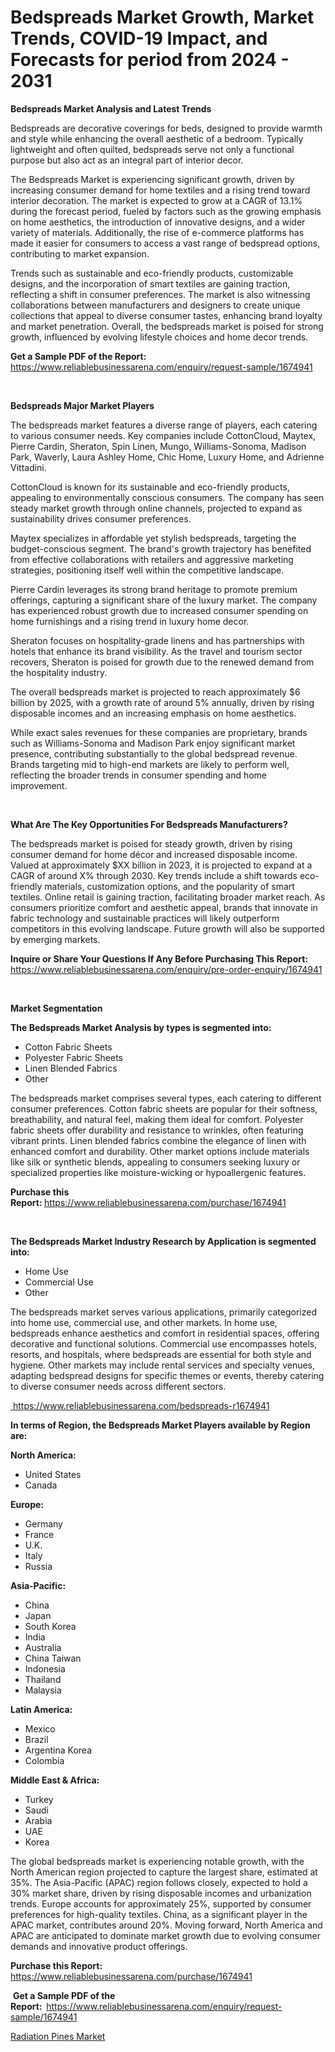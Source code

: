 <p><h1>Bedspreads Market Growth, Market Trends, COVID-19 Impact, and Forecasts for period from 2024 - 2031</h1></p><p><strong>Bedspreads Market Analysis and Latest Trends</strong></p>
<p><p>Bedspreads are decorative coverings for beds, designed to provide warmth and style while enhancing the overall aesthetic of a bedroom. Typically lightweight and often quilted, bedspreads serve not only a functional purpose but also act as an integral part of interior decor.</p><p>The Bedspreads Market is experiencing significant growth, driven by increasing consumer demand for home textiles and a rising trend toward interior decoration. The market is expected to grow at a CAGR of 13.1% during the forecast period, fueled by factors such as the growing emphasis on home aesthetics, the introduction of innovative designs, and a wider variety of materials. Additionally, the rise of e-commerce platforms has made it easier for consumers to access a vast range of bedspread options, contributing to market expansion.</p><p>Trends such as sustainable and eco-friendly products, customizable designs, and the incorporation of smart textiles are gaining traction, reflecting a shift in consumer preferences. The market is also witnessing collaborations between manufacturers and designers to create unique collections that appeal to diverse consumer tastes, enhancing brand loyalty and market penetration. Overall, the bedspreads market is poised for strong growth, influenced by evolving lifestyle choices and home decor trends.</p></p>
<p><strong>Get a Sample PDF of the Report:&nbsp;</strong> <a href="https://www.reliablebusinessarena.com/enquiry/request-sample/1674941?utm_campaign=1841&utm_medium=2&utm_source=Github&utm_content=ia&utm_term=28122024&utm_id=bedspreads">https://www.reliablebusinessarena.com/enquiry/request-sample/1674941</a></p>
<p>&nbsp;</p>
<p><strong>Bedspreads Major Market Players</strong></p>
<p><p>The bedspreads market features a diverse range of players, each catering to various consumer needs. Key companies include CottonCloud, Maytex, Pierre Cardin, Sheraton, Spin Linen, Mungo, Williams-Sonoma, Madison Park, Waverly, Laura Ashley Home, Chic Home, Luxury Home, and Adrienne Vittadini.</p><p>CottonCloud is known for its sustainable and eco-friendly products, appealing to environmentally conscious consumers. The company has seen steady market growth through online channels, projected to expand as sustainability drives consumer preferences.</p><p>Maytex specializes in affordable yet stylish bedspreads, targeting the budget-conscious segment. The brand's growth trajectory has benefited from effective collaborations with retailers and aggressive marketing strategies, positioning itself well within the competitive landscape.</p><p>Pierre Cardin leverages its strong brand heritage to promote premium offerings, capturing a significant share of the luxury market. The company has experienced robust growth due to increased consumer spending on home furnishings and a rising trend in luxury home decor.</p><p>Sheraton focuses on hospitality-grade linens and has partnerships with hotels that enhance its brand visibility. As the travel and tourism sector recovers, Sheraton is poised for growth due to the renewed demand from the hospitality industry.</p><p>The overall bedspreads market is projected to reach approximately $6 billion by 2025, with a growth rate of around 5% annually, driven by rising disposable incomes and an increasing emphasis on home aesthetics.</p><p>While exact sales revenues for these companies are proprietary, brands such as Williams-Sonoma and Madison Park enjoy significant market presence, contributing substantially to the global bedspread revenue. Brands targeting mid to high-end markets are likely to perform well, reflecting the broader trends in consumer spending and home improvement.</p></p>
<p>&nbsp;</p>
<p><strong>What Are The Key Opportunities For Bedspreads Manufacturers?</strong></p>
<p><p>The bedspreads market is poised for steady growth, driven by rising consumer demand for home décor and increased disposable income. Valued at approximately $XX billion in 2023, it is projected to expand at a CAGR of around X% through 2030. Key trends include a shift towards eco-friendly materials, customization options, and the popularity of smart textiles. Online retail is gaining traction, facilitating broader market reach. As consumers prioritize comfort and aesthetic appeal, brands that innovate in fabric technology and sustainable practices will likely outperform competitors in this evolving landscape. Future growth will also be supported by emerging markets.</p></p>
<p><strong>Inquire or Share Your Questions If Any Before Purchasing This Report:</strong> <a href="https://www.reliablebusinessarena.com/enquiry/pre-order-enquiry/1674941?utm_campaign=1841&utm_medium=2&utm_source=Github&utm_content=ia&utm_term=28122024&utm_id=bedspreads">https://www.reliablebusinessarena.com/enquiry/pre-order-enquiry/1674941</a></p>
<p>&nbsp;</p>
<p><strong>Market Segmentation</strong></p>
<p><strong>The Bedspreads Market Analysis by types is segmented into:</strong></p>
<p><ul><li>Cotton Fabric Sheets</li><li>Polyester Fabric Sheets</li><li>Linen Blended Fabrics</li><li>Other</li></ul></p>
<p><p>The bedspreads market comprises several types, each catering to different consumer preferences. Cotton fabric sheets are popular for their softness, breathability, and natural feel, making them ideal for comfort. Polyester fabric sheets offer durability and resistance to wrinkles, often featuring vibrant prints. Linen blended fabrics combine the elegance of linen with enhanced comfort and durability. Other market options include materials like silk or synthetic blends, appealing to consumers seeking luxury or specialized properties like moisture-wicking or hypoallergenic features.</p></p>
<p><strong>Purchase this Report:&nbsp;</strong><a href="https://www.reliablebusinessarena.com/purchase/1674941?utm_campaign=1841&utm_medium=2&utm_source=Github&utm_content=ia&utm_term=28122024&utm_id=bedspreads">https://www.reliablebusinessarena.com/purchase/1674941</a></p>
<p>&nbsp;</p>
<p><strong>The Bedspreads Market Industry Research by Application is segmented into:</strong></p>
<p><ul><li>Home Use</li><li>Commercial Use</li><li>Other</li></ul></p>
<p><p>The bedspreads market serves various applications, primarily categorized into home use, commercial use, and other markets. In home use, bedspreads enhance aesthetics and comfort in residential spaces, offering decorative and functional solutions. Commercial use encompasses hotels, resorts, and hospitals, where bedspreads are essential for both style and hygiene. Other markets may include rental services and specialty venues, adapting bedspread designs for specific themes or events, thereby catering to diverse consumer needs across different sectors.</p></p>
<p><a href="https://www.reliablebusinessarena.com/bedspreads-r1674941?utm_campaign=1841&utm_medium=2&utm_source=Github&utm_content=ia&utm_term=28122024&utm_id=bedspreads">&nbsp;https://www.reliablebusinessarena.com/bedspreads-r1674941</a></p>
<p><strong>In terms of Region, the Bedspreads Market Players available by Region are:</strong></p>
<p>
    <p> <strong> North America: </strong>
        <ul>
            <li>United States</li>
            <li>Canada</li>
        </ul>
        </p> 
    <p> <strong> Europe: </strong>
        <ul>
            <li>Germany</li>
            <li>France</li>
            <li>U.K.</li>
            <li>Italy</li>
            <li>Russia</li>
        </ul>
        </p> 
    <p> <strong> Asia-Pacific: </strong>
        <ul>
            <li>China</li>
            <li>Japan</li>
            <li>South Korea</li>
            <li>India</li>
            <li>Australia</li>
            <li>China Taiwan</li>
            <li>Indonesia</li>
            <li>Thailand</li>
            <li>Malaysia</li>
        </ul>
        </p> 
    <p> <strong> Latin America: </strong>
        <ul>
            <li>Mexico</li>
            <li>Brazil</li>
            <li>Argentina Korea</li>
            <li>Colombia</li>
        </ul>
        </p> 
    <p> <strong> Middle East & Africa: </strong>
        <ul>
            <li>Turkey</li>
            <li>Saudi</li>
            <li>Arabia</li>
            <li>UAE</li>
            <li>Korea</li>
        </ul>
    </p>
    </p>
<p><p>The global bedspreads market is experiencing notable growth, with the North American region projected to capture the largest share, estimated at 35%. The Asia-Pacific (APAC) region follows closely, expected to hold a 30% market share, driven by rising disposable incomes and urbanization trends. Europe accounts for approximately 25%, supported by consumer preferences for high-quality textiles. China, as a significant player in the APAC market, contributes around 20%. Moving forward, North America and APAC are anticipated to dominate market growth due to evolving consumer demands and innovative product offerings.</p></p>
<p><strong>Purchase this Report: </strong><a href="https://www.reliablebusinessarena.com/purchase/1674941?utm_campaign=1841&utm_medium=2&utm_source=Github&utm_content=ia&utm_term=28122024&utm_id=bedspreads">https://www.reliablebusinessarena.com/purchase/1674941</a></p>
<p>&nbsp;<strong>Get a Sample PDF of the Report:&nbsp;&nbsp;</strong><a href="https://www.reliablebusinessarena.com/enquiry/request-sample/1674941?utm_campaign=1841&utm_medium=2&utm_source=Github&utm_content=ia&utm_term=28122024&utm_id=bedspreads">https://www.reliablebusinessarena.com/enquiry/request-sample/1674941</a></p>
<p><strong></strong></p>
<p><p><a href="https://github.com/julyju69/Market-Research-Report-List-5/blob/main/radiation-pines-market.md?utm_campaign=1841&utm_medium=2&utm_source=Github&utm_content=ia&utm_term=28122024&utm_id=bedspreads">Radiation Pines Market</a></p></p>